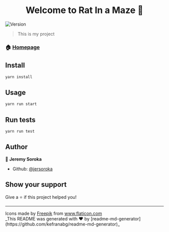 <h1 align="center">Welcome to Rat In a Maze 👋</h1>
<p>
  <img alt="Version" src="https://img.shields.io/badge/version-0.1.0-blue.svg?cacheSeconds=2592000" />
</p>

> This is my project

### 🏠 [Homepage](http://jersoroka.github.io/rat-in-a-maze-react)

## Install

```sh
yarn install
```

## Usage

```sh
yarn run start
```

## Run tests

```sh
yarn run test
```

## Author

👤 **Jeremy Soroka**

* Github: [@jersoroka](https://github.com/jersoroka)

## Show your support

Give a ⭐️ if this project helped you!

***
<div>Icons made by <a href="https://www.freepik.com" title="Freepik">Freepik</a> from <a href="https://www.flaticon.com/" title="Flaticon">www.flaticon.com</a></div>
_This README was generated with ❤️ by [readme-md-generator](https://github.com/kefranabg/readme-md-generator)_